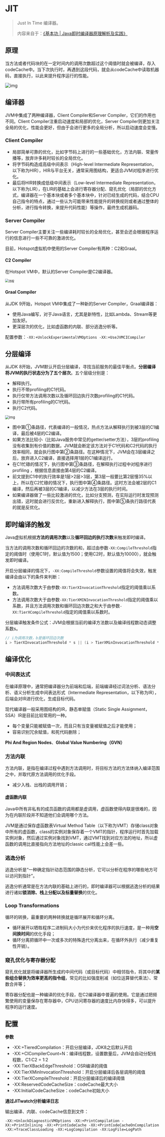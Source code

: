 # JIT

> Just In Time 编译器。
>
> 内容来自于：[《基本功 | Java即时编译器原理解析及实践》](https://zhuanlan.zhihu.com/p/268042053)



## 原理

当方法或者代码块的在一定时间内的调用次数超过这个阈值时就会被编译，存入codeCache中。当下次执行时，再遇到这段代码，就会从codeCache中读取机器码，直接执行，以此来提升程序运行的性能。

![img](.pics/jit/javac_flow.jpg)

## 编译器

JVM中集成了两种编译器，Client Compiler和Server Compiler，它们的作用也不同。Client Compiler注重启动速度和局部的优化，Server Compiler则更加关注全局的优化，性能会更好，但由于会进行更多的全局分析，所以启动速度会变慢。

### Client Compiler

- 局部简单可靠的优化，比如字节码上进行的一些基础优化，方法内联、常量传播等，放弃许多耗时较长的全局优化。
- 将字节码构造成高级中间表示（High-level Intermediate Representation，以下称为HIR），HIR与平台无关，通常采用图结构，更适合JVM对程序进行优化。
- 最后将HIR转换成低级中间表示（Low-level Intermediate Representation，以下称为LIR），在LIR的基础上会进行寄存器分配、窥孔优化（局部的优化方式，编译器在一个基本块或者多个基本块中，针对已经生成的代码，结合CPU自己指令的特点，通过一些认为可能带来性能提升的转换规则或者通过整体的分析，进行指令转换，来提升代码性能）等操作，最终生成机器码。

### Server Compiler

Server Compiler主要关注一些编译耗时较长的全局优化，甚至会还会根据程序运行的信息进行一些不可靠的激进优化。

目前，Hotspot虚拟机中使用的Server Compiler有两种：C2和Graal。

#### C2 Compiler

在Hotspot VM中，默认的Server Compiler是C2编译器。

<img src=".pics/jit/c2_compile.jpg" alt="流程" style="zoom:67%;" />

#### Graal Compiler

从JDK 9开始，Hotspot VM中集成了一种新的Server Compiler，Graal编译器：

- 使用Java编写，对于Java语言，尤其是新特性，比如Lambda、Stream等更加友好。
- 更深层次的优化，比如虚函数的内联、部分逃逸分析等。

配置参数：`-XX:+UnlockExperimentalVMOptions -XX:+UseJVMCICompiler`

## 分层编译

从JDK 8开始，JVM默认开启分层编译，寻找当前服务的最佳平衡点。**分层编译将JVM的执行状态分为了五个层次**。五个层级分别是：

- 解释执行。
- 执行不带profiling的C1代码。
- 执行仅带方法调用次数以及循环回边执行次数profiling的C1代码。
- 执行带所有profiling的C1代码。
- 执行C2代码。

<img src=".pics/jit/layer_compiler.jpg" alt="img" style="zoom:80%;" />

- 图中第①条路径，代表编译的一般情况，热点方法从解释执行到被3层的C1编译，最后被4层的C2编译。
- 如果方法比较小（比如Java服务中常见的getter/setter方法），3层的profiling没有收集到有价值的数据，JVM就会断定该方法对于C1代码和C2代码的执行效率相同，就会执行图中第②条路径。在这种情况下，JVM会在3层编译之后，放弃进入C2编译，直接选择用1层的C1编译运行。
- 在C1忙碌的情况下，执行图中第③条路径，在解释执行过程中对程序进行profiling ，根据信息直接由第4层的C2编译。
- 前文提到C1中的执行效率是1层>2层>3层，第3层一般要比第2层慢35%以上，所以在C2忙碌的情况下，执行图中第④条路径。这时方法会被2层的C1编译，然后再被3层的C1编译，以减少方法在3层的执行时间。
- 如果编译器做了一些比较激进的优化，比如分支预测，在实际运行时发现预测出错，这时就会进行反优化，重新进入解释执行，图中第⑤条执行路径代表的就是反优化。

## 即时编译的触发

Java虚拟机根据**方法的调用次数**以及**循环回边的执行次数**来触发即时编译。

当方法的调用次数和循环回边的次数的和，超过由参数`-XX:CompileThreshold`指定的阈值时（使用C1时，默认值为1500；使用C2时，默认值为10000），就会触发即时编译。

开启分层编译的情况下，`-XX:CompileThreshold`参数设置的阈值将会失效，触发编译会由以下的条件来判断：

- 方法调用次数大于由参数`-XX:TierXInvocationThreshold`指定的阈值乘以系数。
- 方法调用次数大于由参数`-XX:TierXMINInvocationThreshold`指定的阈值乘以系数，并且方法调用次数和循环回边次数之和大于由参数`-XX:TierXCompileThreshold`指定的阈值乘以系数时。

分层编译触发条件公式：JVM会根据当前的编译方法数以及编译线程数动态调整系数s。

```java
// i为调用次数，b是循环回边次数
i > TierXInvocationThreshold * s || (i > TierXMinInvocationThreshold * s  && i + b > TierXCompileThreshold * s) 
```

## 编译优化

### 中间表达式

在编译原理中，通常把编译器分为前端和后端，前端编译经过词法分析、语法分析、语义分析生成中间表达形式（Intermediate Representation，以下称为IR），后端会对IR进行优化，生成目标代码。

现代编译器一般采用图结构的IR，静态单赋值（Static Single Assignment，SSA）IR是目前比较常用的一种。

- 每个变量只能被赋值一次，而且只有当变量被赋值之后才能使用；
- 容易识别冗余赋值，和死代码删除；

**Phi And Region Nodes**、**Global Value Numbering（GVN）**

### 方法内联

方法内联，是指在编译过程中遇到方法调用时，将目标方法的方法体纳入编译范围之中，并取代原方法调用的优化手段。

- 减少入栈、出栈的调用开销；

#### 虚函数内联

Java中所有非私有的成员函数的调用都是虚调用，虚函数使得内联是很难的，因为在内联阶段并不知道他们会调用哪个方法。

JVM是通过保存虚函数表Virtual Method Table（以下称为VMT）存储class对象中所有的虚函数，class的实例对象保存着一个VMT的指针，程序运行时首先加载实例对象，然后通过实例对象找到VMT，通过VMT找到对应方法的地址，所以虚函数的调用比直接指向方法地址的classic call性能上会差一些。

### 逃逸分析

逃逸分析是“一种确定指针动态范围的静态分析，它可以分析在程序的哪些地方可以访问到指针”。

逃逸分析通常是在方法内联的基础上进行的，即时编译器可以根据逃逸分析的结果进行诸如**锁消除、栈上分配以及标量替换**的优化。

### Loop Transformations

循环的转换，最重要的两种转换就是循环展开和循环分离。

- 循环展开以牺牲程序二进制码大小为代价来优化程序的执行速度，是一种用**空间换时间**的优化手段；
- 循环分离把循环中一次或多次的特殊迭代分离出来，在循环外执行（减少重复性开销）。

### 窥孔优化与寄存器分配

窥孔优化就是将编译器所生成的中间代码（或目标代码）中相邻指令，将其中的**某些组合替换为效率更高的指令组**，常见的比如强度削减（如位运算替代乘法）、常数合并等；

寄存器分配也是一种编译的优化手段，在C2编译器中普遍的使用。它是通过把频繁使用的变量保存在寄存器中，CPU访问寄存器的速度比内存快得多，可以提升程序的运行速度。

## 配置

**参数**

- -XX:+TieredCompilation：开启分层编译，JDK8之后默认开启
- -XX:+CICompilerCount=N：编译线程数，设置数量后，JVM会自动分配线程数，C1:C2 = 1:2
- -XX:TierXBackEdgeThreshold：OSR编译的阈值
- -XX:TierXMinInvocationThreshold：开启分层编译后各层调用的阈值
- -XX:TierXCompileThreshold：开启分层编译后的编译阈值
- -XX:ReservedCodeCacheSize：codeCache最大大小
- -XX:InitialCodeCacheSize：codeCache初始大小

**通过JITwatch分析编译日志**

输出编译、内联、codeCache信息到文件：

`-XX:+UnlockDiagnosticVMOptions -XX:+PrintCompilation -XX:+PrintInlining -XX:+PrintCodeCache -XX:+PrintCodeCacheOnCompilation -XX:+TraceClassLoading -XX:+LogCompilation -XX:LogFile=LogPath`